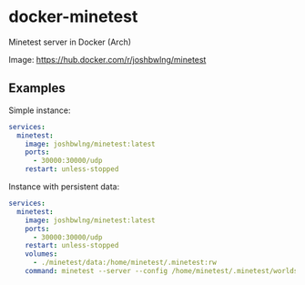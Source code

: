 # docker-minetest
Minetest server in Docker (Arch)

Image: https://hub.docker.com/r/joshbwlng/minetest

## Examples

Simple instance:
```yaml
services:
  minetest:
    image: joshbwlng/minetest:latest
    ports:
      - 30000:30000/udp
    restart: unless-stopped
```

Instance with persistent data:
```yaml
services:
  minetest:
    image: joshbwlng/minetest:latest
    ports:
      - 30000:30000/udp
    restart: unless-stopped
    volumes:
      - ./minetest/data:/home/minetest/.minetest:rw
    command: minetest --server --config /home/minetest/.minetest/worlds/world/minetest.conf
```
